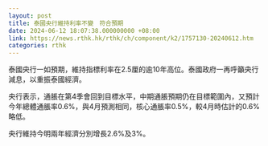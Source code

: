 ```yaml
---
layout: post
title: 泰國央行維持利率不變　符合預期
date: 2024-06-12 18:07:38.000000000 +08:00
link: https://news.rthk.hk/rthk/ch/component/k2/1757130-20240612.htm
categories: rthk
---
```


泰國央行一如預期，維持指標利率在2.5厘的逾10年高位。泰國政府一再呼籲央行減息，以重振泰國經濟。

央行表示，通脹在第4季會回到目標水平，中期通脹預期仍在目標範圍內，又預計今年總體通脹率0.6%，與4月預測相同，核心通脹率0.5%，較4月時估計的0.6%略低。

央行維持今明兩年經濟分別增長2.6%及3%。
